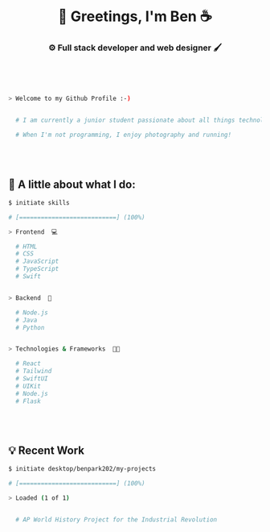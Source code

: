 <br>
</br>
<h1 align="center">👋 Greetings, I'm Ben ☕</h1>
<h3 align="center">⚙️ Full stack developer and web designer 🖌️</h3>
</p>
<br>
</br>

```bash

> Welcome to my Github Profile :-)


  # I am currently a junior student passionate about all things technology and enjoy making apps.

  # When I'm not programming, I enjoy photography and running!  

```
<br>
</br>

## 🌳  A little about what I do:

```bash
$ initiate skills

# [===========================] (100%)

> Frontend  💻

  # HTML
  # CSS
  # JavaScript
  # TypeScript
  # Swift


> Backend  🔧

  # Node.js
  # Java
  # Python


> Technologies & Frameworks  🧑‍💻

  # React
  # Tailwind
  # SwiftUI
  # UIKit
  # Node.js
  # Flask

```


<br>
</br>


## 💡  Recent Work

```bash
$ initiate desktop/benpark202/my-projects

# [===========================] (100%)

> Loaded (1 of 1)


  # AP World History Project for the Industrial Revolution

```
<br>
</br>
